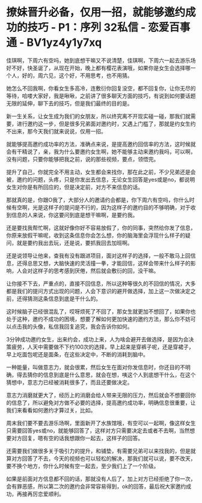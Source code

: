 # 撩妹晋升必备，仅用一招，就能够邀约成功的技巧 - P1：序列 32私信 - 恋爱百事通 - BV1yz4y1y7xq

佳琪啊，下周六有空吗，她到底想干嘛又不说清楚，佳琪啊，下周六一起去游乐场好不好，快圣诞了，从现在开始，晚上都有樱花表演哦，如果你是女生会选择哪一个人，好的，周六见，这个好，不用思考，也不用猜。

她怎么不回我啊，你看女生多高冷，连敷衍你回复没空，都不回复你，让你无尽的等待，哈喽大家好，我是啾啾，之前讲了很多聊天方面的技巧，有说到如何要话题无限的延伸，聊下去的技巧，但是我们最终的目的是。

新一生关系，让女生成为我们的女朋友，所以终究离不开现实碰一碰，那我们就需要，进行邀约这一步，但是很多兄弟面对邀约时，又遇上门槛了，那就是约女生约不出来，那今天我们就来说说，仅用一招。

就能够提高邀约成功率的方法，准确点来说，是提高邀约回信率的方法，这时候就会有干精说了，亲，我为什么要邀约女生啊，她不能够主动来邀约我吗，可以啊，没有问题，只要你能够把我之前，说的那些视频，要点，领悟完。

提升了自己，你就完全不用主动，女生都会来找你，那在此之前，不少兄弟还是会被，邀约的问题，头疼，只是你发出去信息，无论女生回答是yes或是no，都说明女生对你是有所回应的，但是决定前，对方不来信息的话。

那就真的是，你跟O我了，大部分人的邀请约会都是，你下周六有空吗，你什么时候有空啊，光是这样子的提问是不行的，因为这样子的邀约目的不够明确，对于收到信息的人来说，你这要问到底是想干嘛啊，是要约我。

还是要找我帮忙啊，这就好像你好不容易放假了，你的同事，突然给你发了信息，你原来放假干嘛呢，收到这条信息你会怎么想，你的脑海里会浮现什么样子的疑问，就是要约我出去玩，还是说，要抓我回去加班啊。

还是说领导让他来，查我有没有跟进项目，面对这样子的选择，一般不敢马上回信息，还得总思又想，大脑快速的灵活撞一拳，才能回信，这样会带来什么样子的影响，人会对这样子的思考感到厌倦，然后就会敷衍的回，没干嘛。

让你接不下去，严重点的，直接不回信息，所以这种等很久的不回信的情况，大多都是我们的提问方式出现的问题，人会下意识的避开做选择，加上这一次做决定之前，还得猜测这条信息到底是干什么的。

这时候脑子已经很混乱了，哎呀烦死了不回了，那女生就更加不想回了，如果你也处于这种，邀约不成功的困境，想要了解如何更加快速的邀约方法，那么你不妨可以点击我的头像，私信我回复追究，我会告诉你如何。

3分钟成功邀约女生，出来约会，成功上来，人为啥会避开去做选择，是因为会决策疲劳，人天中需要做不下约100次的选择，早上起来是穿裤子呢，还是穿裙子，早上吃面包呢还是面条，在这些决定中，不断的消耗到脑中。

一种能量，叫做意志力，就会很累，然后女生在面对你发信息时，你还目的不明确，得去猜你的信息到底是什么意思，就会在想，咦这个人到底想干什么，在这个猜想中，意志力已经被消耗很多了，而且还要做决定。

意志力消磨就更大了，经历上的消磨会给人带来无限的压力，然后就会不想要回你的信息了，所以避免对方做不必要的选择，提高邀约成功率，明确信息很重要，让我们来看看如何邀约才算过关，比如。

周末我们要不要去游乐场啊，里面新开了水族馆哦，有空可以一起啊，像这样女生只需要回答yes或no，就能够回答了，这样对方只需要决定去或者不去啊，当然想要对方回复，嗯有空的话我想跟你一起去，这样子的回答。

还需要我们做很多关于吸引力的提升，和铺垫，有需要兄弟可以来找我的，但是就算对方回答了不去，今天的视频也可以轻松的解决，那我们就可以说，要不改天，要不换个地方，你什么时候有空一起去，至少我们上了一个阶级。

如果是前面对方信息都不回的话，那就没有人后了，加上对方已经拒绝了你一次，会有罪恶感，所以第二次的邀约会非常容易得到，ok的回答，最后祝大家邀约成功，再接再厉恋爱顺利。

